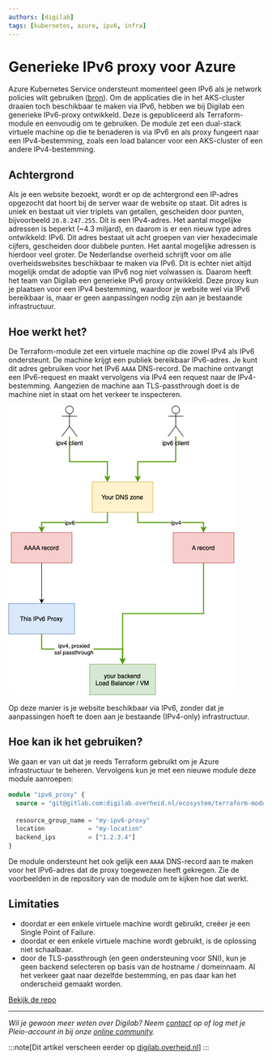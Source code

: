 ```yaml
---
authors: [digilab]
tags: [kubernetes, azure, ipv6, infra]
---
```


# Generieke IPv6 proxy voor Azure

Azure Kubernetes Service ondersteunt momenteel geen IPv6 als je network policies
wilt gebruiken
([bron](https://learn.microsoft.com/en-gb/azure/aks/configure-kubenet-dual-stack?tabs=azure-cli%2Ckubectl#limitations)).
Om de applicaties die in het AKS-cluster draaien toch beschikbaar te maken via
IPv6, hebben we bij Digilab een generieke IPv6-proxy ontwikkeld. Deze is
gepubliceerd als Terraform-module en eenvoudig om te gebruiken. De module zet
een dual-stack virtuele machine op die te benaderen is via IPv6 en als proxy
fungeert naar een IPv4-bestemming, zoals een load balancer voor een AKS-cluster
of een andere IPv4-bestemming.

<!-- truncate -->

## Achtergrond

Als je een website bezoekt, wordt er op de achtergrond een IP-adres opgezocht
dat hoort bij de server waar de website op staat. Dit adres is uniek en bestaat
uit vier triplets van getallen, gescheiden door punten, bijvoorbeeld
`20.8.247.255`. Dit is een IPv4-adres. Het aantal mogelijke adressen is beperkt
(~4.3 miljard), en daarom is er een nieuw type adres ontwikkeld: IPv6. Dit adres
bestaat uit acht groepen van vier hexadecimale cijfers, gescheiden door dubbele
punten. Het aantal mogelijke adressen is hierdoor veel groter. De Nederlandse
overheid schrijft voor om alle overheidswebsites beschikbaar te maken via IPv6.
Dit is echter niet altijd mogelijk omdat de adoptie van IPv6 nog niet volwassen
is. Daarom heeft het team van Digilab een generieke IPv6 proxy ontwikkeld. Deze
proxy kun je plaatsen voor een IPv4 bestemming, waardoor je website wel via IPv6
bereikbaar is, maar er geen aanpassingen nodig zijn aan je bestaande
infrastructuur.

## Hoe werkt het?

De Terraform-module zet een virtuele machine op die zowel IPv4 als IPv6
ondersteunt. De machine krijgt een publiek bereikbaar IPv6-adres. Je kunt dit
adres gebruiken voor het IPv6 `AAAA` DNS-record. De machine ontvangt een
IPv6-request en maakt vervolgens via IPv4 een request naar de IPv4-bestemming.
Aangezien de machine aan TLS-passthrough doet is de machine niet in staat om het
verkeer te inspecteren.

![ipv6-proxy|390x500](ipv6-proxy.png)

Op deze manier is je website beschikbaar via IPv6, zonder dat je aanpassingen
hoeft te doen aan je bestaande (IPv4-only) infrastructuur.

## Hoe kan ik het gebruiken?

We gaan er van uit dat je reeds Terraform gebruikt om je Azure infrastructuur te
beheren. Vervolgens kun je met een nieuwe module deze module aanroepen:

```terraform
module "ipv6_proxy" {
  source = "git@gitlab.com:digilab.overheid.nl/ecosystem/terraform-modules/azure-generic-ipv6-proxy.git"

  resource_group_name = "my-ipv6-proxy"
  location            = "my-location"
  backend_ips         = ["1.2.3.4"]
}
```

De module ondersteunt het ook gelijk een `AAAA` DNS-record aan te maken voor het
IPv6-adres dat de proxy toegewezen heeft gekregen. Zie de voorbeelden in de
repository van de module om te kijken hoe dat werkt.

## Limitaties

- doordat er een enkele virtuele machine wordt gebruikt, creëer je een Single
  Point of Failure.
- doordat er een enkele virtuele machine wordt gebruikt, is de oplossing niet
  schaalbaar.
- door de TLS-passthrough (en geen ondersteuning voor SNI), kun je geen backend
  selecteren op basis van de hostname / domeinnaam. Al het verkeer gaat naar
  dezelfde bestemming, en pas daar kan het onderscheid gemaakt worden.

[Bekijk de repo](https://gitlab.com/digilab.overheid.nl/ecosystem/terraform-modules/azure-generic-ipv6-proxy)

---

_Wil je gewoon meer weten over Digilab? Neem
[contact](https://digilab.overheid.nl/contact/) op of log met je Pleio-account
in bij onze [online community](https://digilab.overheid.nl/chat/)._

:::note[Dit artikel verscheen eerder op
[digilab.overheid.nl](https://digilab.overheid.nl/blog/azure-generieke-ipv6-proxy/)]
:::
